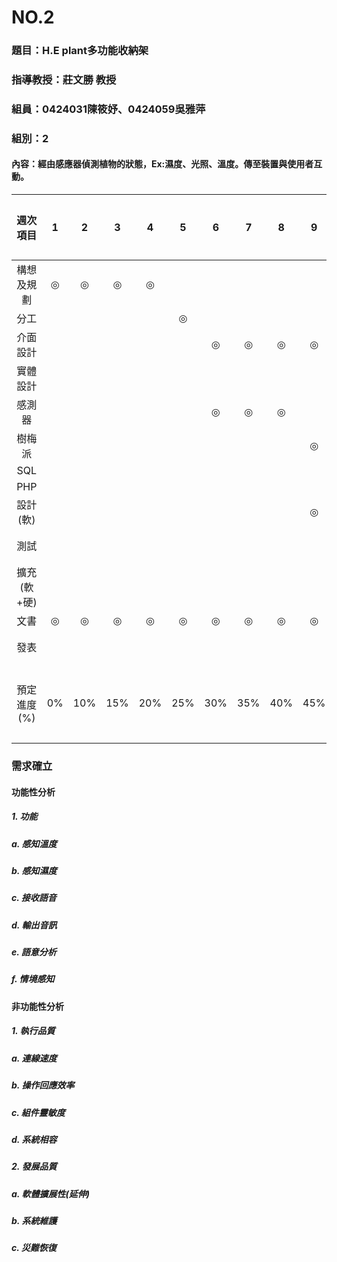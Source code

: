 # NO.2
### 題目：H.E plant多功能收納架
### 指導教授：莊文勝 教授
### 組員：0424031陳筱妤、0424059吳雅萍
### 組別：2
#### 內容：經由感應器偵測植物的狀態，Ex:濕度、光照、溫度。傳至裝置與使用者互動。
|週次項目|1|2|3|4|5|6|7|8|9|10|11|12|13|14|15|16|17|18|負責成員|
| :------: | :------: |:------: | :------: |:------: | :------: |:------: | :------: |:------: | :------: |:------: | :------: |:------: | :------: |:------: | :------: |:------: | :------: |:------: | :------: |
|構想及規劃|◎|◎|◎|◎|||||||||||||||全員|
|分工|||||◎||||||||||||||||全員|
|介面設計||||||◎|◎|◎|◎||||||||||59|
|實體設計||||||||||◎|◎|◎|◎|◎|||||59|
|感測器||||||◎|◎|◎|||||||||||31|
|樹梅派|||||||||◎|◎|◎|◎|◎||||||31|
|SQL||||||||||||||◎|◎||||31|
|PHP||||||||||||||||◎|◎||31|
|設計(軟)|||||||||◎|◎|◎|◎|◎|◎|||||全員|
|測試|||||||||||||||||◎|◎|全員|
|擴充(軟+硬)|||||||||||||||||◎||全員|
|文書|◎|◎|◎|◎|◎|◎|◎|◎|◎|◎|◎|◎|◎|◎|◎|◎|◎|◎|◎|◎|全員|
|發表||||||||||||||||||◎|全員|
|預定進度(%)|0%|10%|15%|20%|25%|30%|35%|40%|45%|50%|55%|60%|65%|70%|80%|90%|95%|100%|累積百分比|

### 需求確立
#### 功能性分析
##### 1.	功能
##### a.	感知溫度
##### b.	感知濕度
##### c.	接收語音
##### d.	輸出音訊
##### e.	語意分析
##### f.	情境感知
#### 非功能性分析
##### 1.	執行品質
##### a.	連線速度
##### b.	操作回應效率
##### c.	組件靈敏度
##### d.	系統相容
##### 2.	發展品質
##### a.	軟體擴展性(延伸)
##### b.	系統維護
##### c.	災難恢復
